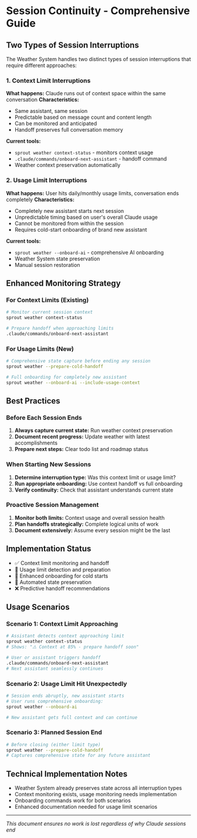 # Session Continuity - Comprehensive Guide

## Two Types of Session Interruptions

The Weather System handles two distinct types of session interruptions that require different approaches:

### 1. Context Limit Interruptions
**What happens:** Claude runs out of context space within the same conversation
**Characteristics:**
- Same assistant, same session
- Predictable based on message count and content length
- Can be monitored and anticipated
- Handoff preserves full conversation memory

**Current tools:**
- `sprout weather context-status` - monitors context usage
- `.claude/commands/onboard-next-assistant` - handoff command
- Weather context preservation automatically

### 2. Usage Limit Interruptions  
**What happens:** User hits daily/monthly usage limits, conversation ends completely
**Characteristics:**
- Completely new assistant starts next session
- Unpredictable timing based on user's overall Claude usage
- Cannot be monitored from within the session
- Requires cold-start onboarding of brand new assistant

**Current tools:**
- `sprout weather --onboard-ai` - comprehensive AI onboarding
- Weather System state preservation
- Manual session restoration

## Enhanced Monitoring Strategy

### For Context Limits (Existing)
```bash
# Monitor current session context
sprout weather context-status

# Prepare handoff when approaching limits
.claude/commands/onboard-next-assistant
```

### For Usage Limits (New)
```bash
# Comprehensive state capture before ending any session
sprout weather --prepare-cold-handoff

# Full onboarding for completely new assistant
sprout weather --onboard-ai --include-usage-context
```

## Best Practices

### Before Each Session Ends
1. **Always capture current state:** Run weather context preservation
2. **Document recent progress:** Update weather with latest accomplishments  
3. **Prepare next steps:** Clear todo list and roadmap status

### When Starting New Sessions
1. **Determine interruption type:** Was this context limit or usage limit?
2. **Run appropriate onboarding:** Use context handoff vs full onboarding
3. **Verify continuity:** Check that assistant understands current state

### Proactive Session Management
1. **Monitor both limits:** Context usage and overall session health
2. **Plan handoffs strategically:** Complete logical units of work
3. **Document extensively:** Assume every session might be the last

## Implementation Status

- ✅ Context limit monitoring and handoff
- 🚧 Usage limit detection and preparation  
- 🚧 Enhanced onboarding for cold starts
- 🚧 Automated state preservation
- ❌ Predictive handoff recommendations

## Usage Scenarios

### Scenario 1: Context Limit Approaching
```bash
# Assistant detects context approaching limit
sprout weather context-status
# Shows: "⚠️ Context at 85% - prepare handoff soon"

# User or assistant triggers handoff
.claude/commands/onboard-next-assistant
# Next assistant seamlessly continues
```

### Scenario 2: Usage Limit Hit Unexpectedly
```bash
# Session ends abruptly, new assistant starts
# User runs comprehensive onboarding:
sprout weather --onboard-ai

# New assistant gets full context and can continue
```

### Scenario 3: Planned Session End
```bash
# Before closing (either limit type)
sprout weather --prepare-cold-handoff
# Captures comprehensive state for any future assistant
```

## Technical Implementation Notes

- Weather System already preserves state across all interruption types
- Context monitoring exists, usage monitoring needs implementation
- Onboarding commands work for both scenarios
- Enhanced documentation needed for usage limit scenarios

---

*This document ensures no work is lost regardless of why Claude sessions end*